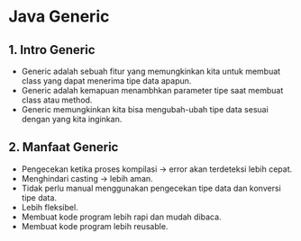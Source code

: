 # Java Generic

## 1. Intro Generic

- Generic adalah sebuah fitur yang memungkinkan kita untuk membuat class yang dapat menerima tipe data apapun.
- Generic adalah kemapuan menambhkan parameter tipe saat membuat class atau method.
- Generic memungkinkan kita bisa mengubah-ubah tipe data sesuai dengan yang kita inginkan.

## 2. Manfaat Generic

- Pengecekan ketika proses kompilasi -> error akan terdeteksi lebih cepat.
- Menghindari casting -> lebih aman.
- Tidak perlu manual menggunakan pengecekan tipe data dan konversi tipe data.
- Lebih fleksibel.
- Membuat kode program lebih rapi dan mudah dibaca.
- Membuat kode program lebih reusable.
